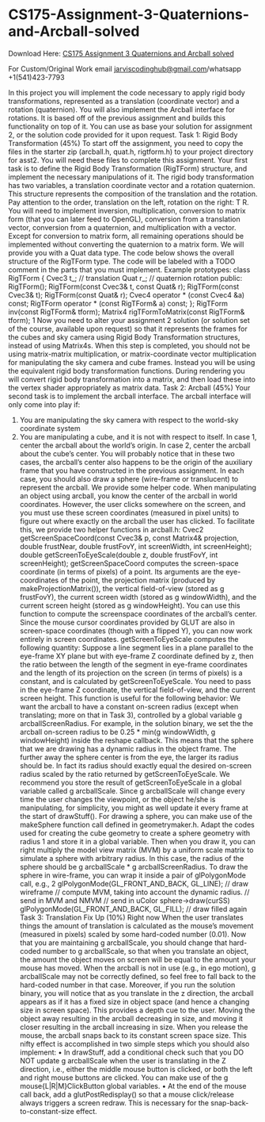 # CS175-Assignment-3-Quaternions-and-Arcball-solved

Download Here: [CS175 Assignment 3 Quaternions and Arcball solved](https://jarviscodinghub.com/assignment/assignment-3-quaternions-and-arcball-solution/)

For Custom/Original Work email jarviscodinghub@gmail.com/whatsapp +1(541)423-7793

 In this project you will implement the code necessary to apply rigid body transformations, represented as a
translation (coordinate vector) and a rotation (quaternion). You will also implement the Arcball interface
for rotations. It is based off of the previous assignment and builds this functionality on top of it. You can
use as base your solution for assignment 2, or the solution code provided for it upon request.
Task 1: Rigid Body Transformation (45%)
To start off the assignment, you need to copy the files in the starter zip (arcball.h, quat.h, rigtform.h)
to your project directory for asst2. You will need these files to complete this assignment.
Your first task is to define the Rigid Body Transformation (RigTForm) structure, and implement the
necessary manipulations of it. The rigid body transformation has two variables, a translation coordinate
vector and a rotation quaternion. This structure represents the composition of the translation and the
rotation. Pay attention to the order, translation on the left, rotation on the right: T R. You will need
to implement inversion, multiplication, conversion to matrix form (that you can later feed to OpenGL),
conversion from a translation vector, conversion from a quaternion, and multiplication with a vector. Except
for conversion to matrix form, all remaining operations should be implemented without converting the
quaternion to a matrix form. We will provide you with a Quat data type. The code below shows the overall
structure of the RigTForm type. The code will be labeled with a TODO comment in the parts that you
must implement.
Example prototypes:
class RigTForm
{
Cvec3 t_; // translation
Quat r_; // quaternion rotation
public:
RigTForm();
RigTForm(const Cvec3& t, const Quat& r);
RigTForm(const Cvec3& t);
RigTForm(const Quat& r);
Cvec4 operator * (const Cvec4 &a) const;
RigTForm operator * (const RigTForm& a) const;
};
RigTForm inv(const RigTForm& tform);
Matrix4 rigTFormToMatrix(const RigTForm& tform);
1
Now you need to alter your assignment 2 solution (or solution set of the course, available upon request)
so that it represents the frames for the cubes and sky camera using Rigid Body Transformation structures,
instead of using Matrix4s.
When this step is completed, you should not be using matrix-matrix multiplication, or matrix-coordinate
vector multiplication for manipulating the sky camera and cube frames. Instead you will be using the
equivalent rigid body transformation functions. During rendering you will convert rigid body transformation
into a matrix, and then load these into the vertex shader appropriately as matrix data.
Task 2: Arcball (45%)
Your second task is to implement the arcball interface. The arcball interface will only come into play if:
1. You are manipulating the sky camera with respect to the world-sky coordinate system
2. You are manipulating a cube, and it is not with respect to itself.
In case 1, center the arcball about the world’s origin. In case 2, center the arcball about the cube’s
center. You will probably notice that in these two cases, the arcball’s center also happens to be the origin
of the auxiliary frame that you have constructed in the previous assignment. In each case, you should also
draw a sphere (wire-frame or translucent) to represent the arcball.
We provide some helper code. When manipulating an object using arcball, you know the center of the
arcball in world coordinates. However, the user clicks somewhere on the screen, and you must use these
screen coordinates (measured in pixel units) to figure out where exactly on the arcball the user has clicked.
To facilitate this, we provide two helper functions in arcball.h:
Cvec2 getScreenSpaceCoord(const Cvec3& p, const Matrix4& projection,
double frustNear, double frustFovY,
int screenWidth, int screenHeight);
double getScreenToEyeScale(double z, double frustFovY, int screenHeight);
getScreenSpaceCoord computes the screen-space coordinate (in terms of pixels) of a point. Its arguments
are the eye-coordinates of the point, the projection matrix (produced by makeProjectionMatrix()), the
vertical field-of-view (stored as g frustFovY), the current screen width (stored as g windowWidth), and
the current screen height (stored as g windowHeight). You can use this function to compute the screenspace coordinates of the arcball’s center. Since the mouse cursor coordinates provided by GLUT are also in
screen-space coordinates (though with a flipped Y), you can now work entirely in screen coordinates.
getScreenToEyeScale computes the following quantity: Suppose a line segment lies in a plane parallel
to the eye-frame XY plane but with eye-frame Z coordinate defined by z, then the ratio between the length
of the segment in eye-frame coordinates and the length of its projection on the screen (in terms of pixels)
is a constant, and is calculated by getScreenToEyeScale. You need to pass in the eye-frame Z coordinate,
the vertical field-of-view, and the current screen height. This function is useful for the following behavior:
We want the arcball to have a constant on-screen radius (except when translating; more on that in
Task 3), controlled by a global variable g arcballScreenRadius. For example, in the solution binary,
we set the the arcball on-screen radius to be 0.25 * min(g windowWidth, g windowHeight) inside the
reshape callback. This means that the sphere that we are drawing has a dynamic radius in the object
frame. The further away the sphere center is from the eye, the larger its radius should be. In fact its radius
should exactly equal the desired on-screen radius scaled by the ratio returned by getScreenToEyeScale. We
recommend you store the result of getScreenToEyeScale in a global variable called g arcballScale. Since
g arcballScale will change every time the user changes the viewpoint, or the object he/she is manipulating,
for simplicity, you might as well update it every frame at the start of drawStuff().
For drawing a sphere, you can make use of the makeSphere function call defined in geometrymaker.h.
Adapt the codes used for creating the cube geometry to create a sphere geometry with radius 1 and store
it in a global variable. Then when you draw it, you can right multiply the model view matrix (MVM) by a
uniform scale matrix to simulate a sphere with arbitrary radius. In this case, the radius of the sphere should
be g arcballScale * g arcballScreenRadius. To draw the sphere in wire-frame, you can wrap it inside
a pair of glPolygonMode call, e.g.,
2
glPolygonMode(GL_FRONT_AND_BACK, GL_LINE); // draw wireframe
// compute MVM, taking into account the dynamic radius.
// send in MVM and NMVM
// send in uColor
sphere->draw(curSS)
glPolygonMode(GL_FRONT_AND_BACK, GL_FILL); // draw filled again
Task 3: Translation Fix Up (10%)
Right now When the user translates things the amount of translation is calculated as the mouse’s movement (measured in pixels) scaled by some hard-coded number (0.01). Now that you are maintaining
g arcballScale, you should change that hard-coded number to g arcballScale, so that when you translate
an object, the amount the object moves on screen will be equal to the amount your mouse has moved. When
the arcball is not in use (e.g., in ego motion), g arcballScale may not be correctly defined, so feel free to
fall back to the hard-coded number in that case.
Moreover, if you run the solution binary, you will notice that as you translate in the z direction, the
arcball appears as if it has a fixed size in object space (and hence a changing size in screen space). This
provides a depth cue to the user. Moving the object away resulting in the arcball decreasing in size, and
moving it closer resulting in the arcball increasing in size. When you release the mouse, the arcball snaps
back to its constant screen space size. This nifty effect is accomplished in two simple steps which you should
also implement:
• In drawStuff, add a conditional check such that you DO NOT update g arcballScale when the
user is translating in the Z direction, i.e., either the middle mouse button is clicked, or both the left
and right mouse buttons are clicked. You can make use of the g mouse{L|R|M}ClickButton global
variables.
• At the end of the mouse call back, add a glutPostRedisplay() so that a mouse click/release always
triggers a screen redraw. This is necessary for the snap-back-to-constant-size effect.
